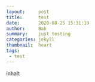 ```yaml
---
layout:     post
title:      test
date:       2020-08-25 15:31:19
author:     Bab
summary:    just testing
categories: jekyll
thumbnail:  heart
tags:
 - test
---
```


inhalt